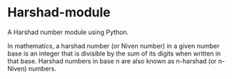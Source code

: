 # Harshad-module
A Harshad number module using Python.

In mathematics, a harshad number (or Niven number) in a given number base is an integer that is divisible by the sum of its digits when written in that base. Harshad numbers in base n are also known as n-harshad (or n-Niven) numbers.
